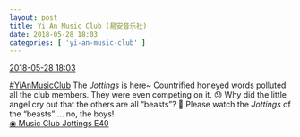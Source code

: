 ```yaml
---
layout: post
title: Yi An Music Club (易安音乐社)
date: 2018-05-28 18:03
categories: [ 'yi-an-music-club' ]
---
```


<div class="weibo-info">
  <a href="https://weibo.com/6094546964/GiLb6bp0r">2018-05-28 18:03</a>
</div>

[#YiAnMusicClub](https://weibo.com/p/100808beae2e3e05b17b64f63ebedca39f19b2/super_index) The *Jottings* is here~ Countrified honeyed words polluted all the club members. They were even competing on it. 😓 Why did the little angel cry out that the others are all “beasts”? 🤔 Please watch the *Jottings* of the “beasts” … no, the boys!  
[◉ Music Club Jottings E40](https://www.bilibili.com/video/av24042489)
